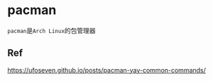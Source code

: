 # pacman

`pacman`是`Arch Linux`的包管理器

## Ref

https://ufoseven.github.io/posts/pacman-yay-common-commands/
